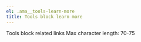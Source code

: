 ```yaml
---
el: .ama__tools-learn-more
title: Tools block learn more
---
```

Tools block related links
Max character length: 70-75
